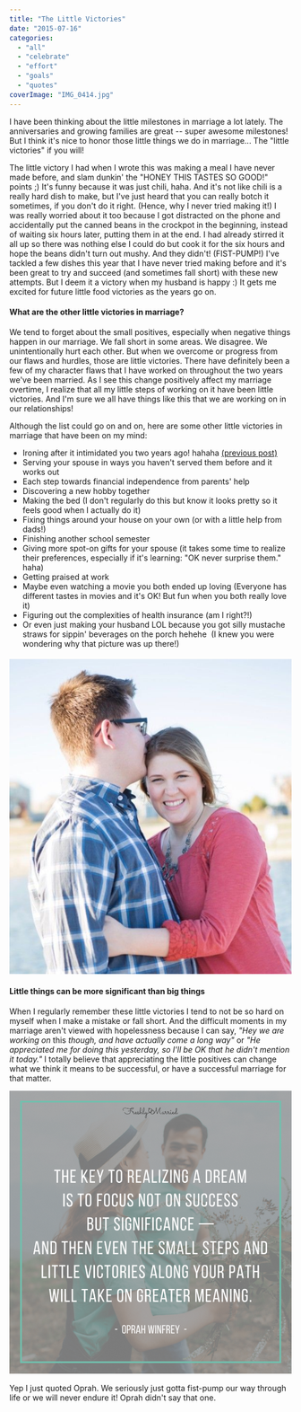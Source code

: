 ```yaml
---
title: "The Little Victories"
date: "2015-07-16"
categories: 
  - "all"
  - "celebrate"
  - "effort"
  - "goals"
  - "quotes"
coverImage: "IMG_0414.jpg"
---
```


I have been thinking about the little milestones in marriage a lot lately. The anniversaries and growing families are great -- super awesome milestones! But I think it's nice to honor those little things we do in marriage... The "little victories" if you will!

The little victory I had when I wrote this was making a meal I have never made before, and slam dunkin' the "HONEY THIS TASTES SO GOOD!" points ;) It's funny because it was just chili, haha. And it's not like chili is a really hard dish to make, but I've just heard that you can really botch it sometimes, if you don't do it right. (Hence, why I never tried making it!) I was really worried about it too because I got distracted on the phone and accidentally put the canned beans in the crockpot in the beginning, instead of waiting six hours later, putting them in at the end. I had already stirred it all up so there was nothing else I could do but cook it for the six hours and hope the beans didn't turn out mushy. And they didn't! (FIST-PUMP!) I've tackled a few dishes this year that I have never tried making before and it's been great to try and succeed (and sometimes fall short) with these new attempts. But I deem it a victory when my husband is happy :) It gets me excited for future little food victories as the years go on.

#### What are the other little victories in marriage?

We tend to forget about the small positives, especially when negative things happen in our marriage. We fall short in some areas. We disagree. We unintentionally hurt each other. But when we overcome or progress from our flaws and hurdles, those are little victories. There have definitely been a few of my character flaws that I have worked on throughout the two years we've been married. As I see this change positively affect my marriage overtime, I realize that all my little steps of working on it have been little victories. And I'm sure we all have things like this that we are working on in our relationships!

Although the list could go on and on, here are some other little victories in marriage that have been on my mind:

- Ironing after it intimidated you two years ago! hahaha [(previous post)](http://freshlymarried.com/the-iron-part-2/)
- Serving your spouse in ways you haven't served them before and it works out
- Each step towards financial independence from parents' help
- Discovering a new hobby together
- Making the bed (I don't regularly do this but know it looks pretty so it feels good when I actually do it)
- Fixing things around your house on your own (or with a little help from dads!)
- Finishing another school semester
- Giving more spot-on gifts for your spouse (it takes some time to realize their preferences, especially if it's learning: "OK never surprise them." haha)
- Getting praised at work
- Maybe even watching a movie you both ended up loving (Everyone has different tastes in movies and it's OK! But fun when you both really love it)
- Figuring out the complexities of health insurance (am I right?!)
- Or even just making your husband LOL because you got silly mustache straws for sippin' beverages on the porch hehehe  (I knew you were wondering why that picture was up there!)

#### ![little victories, little victories in life, little victories in marriage, looking at the positive in marriage, little things become the big things, positive in marriage, focusing on the positive in marriage, looking for the good in marriage, the little things in marriage, marriage advice, marriage enocuragement, marriage inspiration, give yourself more credit](/images/762A3525-86-2.jpg)

#### Little things can be more significant than big things

When I regularly remember these little victories I tend to not be so hard on myself when I make a mistake or fall short. And the difficult moments in my marriage aren't viewed with hopelessness because I can say, _"Hey we are working on_ this _though, and have actually come a long way"_ or _"He appreciated me for doing this yesterday, so I'll be OK that he didn't mention it today."_ I totally believe that appreciating the little positives can change what we think it means to be successful, or have a successful marriage for that matter.

![little victories, little victories in life, little victories in marriage, looking at the positive in marriage, little things become the big things, positive in marriage, focusing on the positive in marriage, looking for the good in marriage, the little things in marriage, marriage advice, marriage enocuragement, marriage inspiration, give yourself more credit in marriage](/images/oprah-winfrey-quote.png)

Yep I just quoted Oprah. We seriously just gotta fist-pump our way through life or we will never endure it! Oprah didn't say that one.
